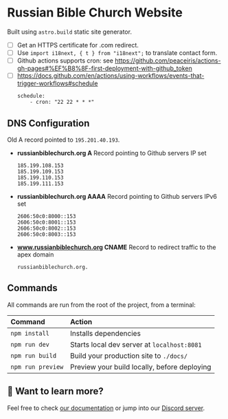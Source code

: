 # Russian Bible Church Website

Built using `astro.build` static site generator.

- [ ] Get an HTTPS certificate for .com redirect.
- [ ] Use `import i18next, { t } from "i18next";` to translate contact form.
- [ ] Github actions supports cron: see https://github.com/peaceiris/actions-gh-pages#%EF%B8%8F-first-deployment-with-github_token
- [ ] https://docs.github.com/en/actions/using-workflows/events-that-trigger-workflows#schedule
  ```
  schedule:
      - cron: "22 22 * * *"
  ```

## DNS Configuration

Old A record pointed to `195.201.40.193`.

- **russianbiblechurch.org A** Record pointing to Github servers IP set
  ```
  185.199.108.153
  185.199.109.153
  185.199.110.153
  185.199.111.153
  ```
- **russianbiblechurch.org AAAA** Record pointing to Github servers IPv6 set
  ```
  2606:50c0:8000::153
  2606:50c0:8001::153
  2606:50c0:8002::153
  2606:50c0:8003::153
  ```
- **www.russianbiblechurch.org CNAME** Record to redirect traffic to the apex domain
  ```
  russianbiblechurch.org.
  ```

## Commands

All commands are run from the root of the project, from a terminal:

| Command           | Action                                       |
| :---------------- | :------------------------------------------- |
| `npm install`     | Installs dependencies                        |
| `npm run dev`     | Starts local dev server at `localhost:8081`  |
| `npm run build`   | Build your production site to `./docs/`      |
| `npm run preview` | Preview your build locally, before deploying |

## 👀 Want to learn more?

Feel free to check [our documentation](https://docs.astro.build) or jump into our [Discord server](https://astro.build/chat).
